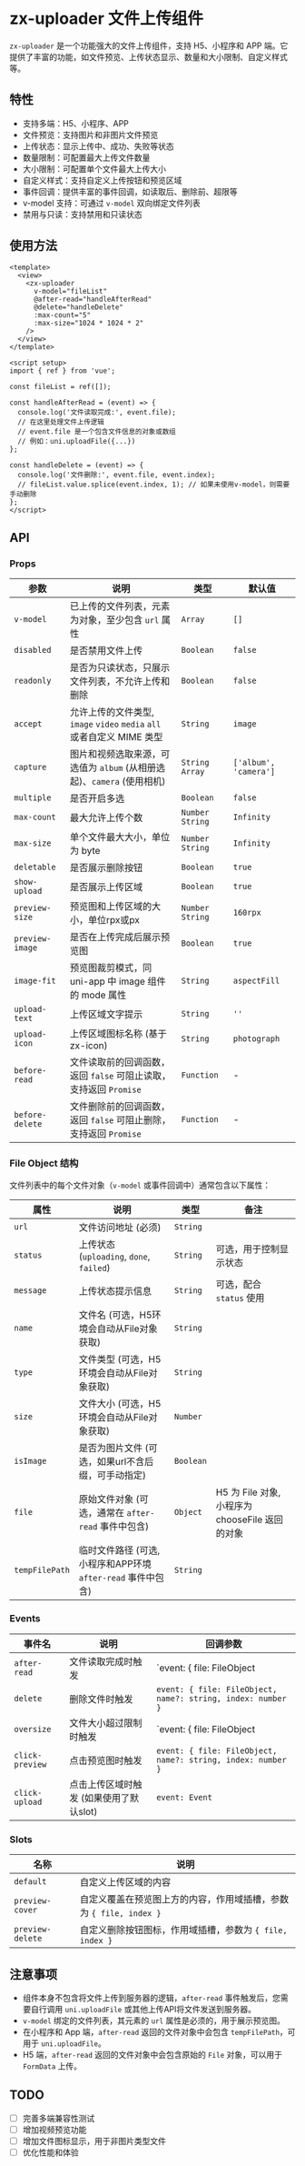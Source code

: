# zx-uploader 文件上传组件

`zx-uploader` 是一个功能强大的文件上传组件，支持 H5、小程序和 APP 端。它提供了丰富的功能，如文件预览、上传状态显示、数量和大小限制、自定义样式等。

## 特性

- 支持多端：H5、小程序、APP
- 文件预览：支持图片和非图片文件预览
- 上传状态：显示上传中、成功、失败等状态
- 数量限制：可配置最大上传文件数量
- 大小限制：可配置单个文件最大上传大小
- 自定义样式：支持自定义上传按钮和预览区域
- 事件回调：提供丰富的事件回调，如读取后、删除前、超限等
- v-model 支持：可通过 `v-model` 双向绑定文件列表
- 禁用与只读：支持禁用和只读状态

## 使用方法

```vue
<template>
  <view>
    <zx-uploader
      v-model="fileList"
      @after-read="handleAfterRead"
      @delete="handleDelete"
      :max-count="5"
      :max-size="1024 * 1024 * 2" 
    />
  </view>
</template>

<script setup>
import { ref } from 'vue';

const fileList = ref([]);

const handleAfterRead = (event) => {
  console.log('文件读取完成:', event.file);
  // 在这里处理文件上传逻辑
  // event.file 是一个包含文件信息的对象或数组
  // 例如：uni.uploadFile({...})
};

const handleDelete = (event) => {
  console.log('文件删除:', event.file, event.index);
  // fileList.value.splice(event.index, 1); // 如果未使用v-model，则需要手动删除
};
</script>
```

## API

### Props

| 参数           | 说明                                                                 | 类型                                      | 默认值      |
| -------------- | -------------------------------------------------------------------- | ----------------------------------------- | ----------- |
| `v-model`      | 已上传的文件列表，元素为对象，至少包含 `url` 属性                      | `Array`                                   | `[]`        |
| `disabled`     | 是否禁用文件上传                                                       | `Boolean`                                 | `false`     |
| `readonly`     | 是否为只读状态，只展示文件列表，不允许上传和删除                       | `Boolean`                                 | `false`     |
| `accept`       | 允许上传的文件类型, `image` `video` `media` `all` 或者自定义 MIME 类型 | `String`                                  | `image`     |
| `capture`      | 图片和视频选取来源，可选值为 `album` (从相册选起)、`camera` (使用相机) | `String` `Array`                          | `['album', 'camera']` |
| `multiple`     | 是否开启多选                                                           | `Boolean`                                 | `false`     |
| `max-count`    | 最大允许上传个数                                                       | `Number` `String`                         | `Infinity`  |
| `max-size`     | 单个文件最大大小，单位为 byte                                          | `Number` `String`                         | `Infinity`  |
| `deletable`    | 是否展示删除按钮                                                       | `Boolean`                                 | `true`      |
| `show-upload`  | 是否展示上传区域                                                       | `Boolean`                                 | `true`      |
| `preview-size` | 预览图和上传区域的大小，单位rpx或px                                    | `Number` `String`                         | `160rpx`    |
| `preview-image`| 是否在上传完成后展示预览图                                             | `Boolean`                                 | `true`      |
| `image-fit`    | 预览图裁剪模式，同 uni-app 中 image 组件的 mode 属性                   | `String`                                  | `aspectFill`|
| `upload-text`  | 上传区域文字提示                                                       | `String`                                  | `''`        |
| `upload-icon`  | 上传区域图标名称 (基于 zx-icon)                                        | `String`                                  | `photograph`|
| `before-read`  | 文件读取前的回调函数，返回 `false` 可阻止读取，支持返回 `Promise`        | `Function`                                | -           |
| `before-delete`| 文件删除前的回调函数，返回 `false` 可阻止删除，支持返回 `Promise`        | `Function`                                | -           |

### File Object 结构

文件列表中的每个文件对象（`v-model` 或事件回调中）通常包含以下属性：

| 属性         | 说明                                                               | 类型     | 备注                                     |
| ------------ | ------------------------------------------------------------------ | -------- | ---------------------------------------- |
| `url`        | 文件访问地址 (必须)                                                | `String` |                                          |
| `status`     | 上传状态 (`uploading`, `done`, `failed`)                           | `String` | 可选，用于控制显示状态                   |
| `message`    | 上传状态提示信息                                                   | `String` | 可选，配合 `status` 使用                 |
| `name`       | 文件名 (可选，H5环境会自动从File对象获取)                            | `String` |                                          |
| `type`       | 文件类型 (可选，H5环境会自动从File对象获取)                            | `String` |                                          |
| `size`       | 文件大小 (可选，H5环境会自动从File对象获取)                            | `Number` |                                          |
| `isImage`    | 是否为图片文件 (可选，如果url不含后缀，可手动指定)                   | `Boolean`|                                          |
| `file`       | 原始文件对象 (可选，通常在 `after-read` 事件中包含)                  | `Object` | H5 为 File 对象, 小程序为 chooseFile 返回的对象 |
| `tempFilePath`| 临时文件路径 (可选, 小程序和APP环境 `after-read` 事件中包含)         | `String` |                                          |

### Events

| 事件名        | 说明                                       | 回调参数                                                           |
| ------------- | ------------------------------------------ | ------------------------------------------------------------------ |
| `after-read`  | 文件读取完成时触发                         | `event: { file: FileObject | FileObject[], name?: string, index?: number }` |
| `delete`      | 删除文件时触发                             | `event: { file: FileObject, name?: string, index: number }`        |
| `oversize`    | 文件大小超过限制时触发                     | `event: { file: FileObject | FileObject[], name?: string, index?: number }` |
| `click-preview`| 点击预览图时触发                           | `event: { file: FileObject, name?: string, index: number }`        |
| `click-upload`| 点击上传区域时触发 (如果使用了默认slot)    | `event: Event`                                                     |

### Slots

| 名称            | 说明                 |
| --------------- | -------------------- |
| `default`       | 自定义上传区域的内容 |
| `preview-cover` | 自定义覆盖在预览图上方的内容，作用域插槽，参数为 `{ file, index }` |
| `preview-delete`| 自定义删除按钮图标，作用域插槽，参数为 `{ file, index }` |

## 注意事项

- 组件本身不包含将文件上传到服务器的逻辑，`after-read` 事件触发后，您需要自行调用 `uni.uploadFile` 或其他上传API将文件发送到服务器。
- `v-model` 绑定的文件列表，其元素的 `url` 属性是必须的，用于展示预览图。
- 在小程序和 App 端，`after-read` 返回的文件对象中会包含 `tempFilePath`，可用于 `uni.uploadFile`。
- H5 端，`after-read` 返回的文件对象中会包含原始的 `File` 对象，可以用于 `FormData` 上传。

## TODO

- [ ] 完善多端兼容性测试
- [ ] 增加视频预览功能
- [ ] 增加文件图标显示，用于非图片类型文件
- [ ] 优化性能和体验